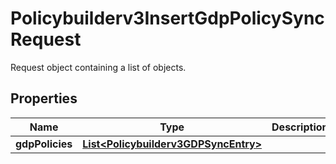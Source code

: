 

# Policybuilderv3InsertGdpPolicySyncRequest

Request object containing a list of objects.

## Properties

| Name | Type | Description | Notes |
|------------ | ------------- | ------------- | -------------|
|**gdpPolicies** | [**List&lt;Policybuilderv3GDPSyncEntry&gt;**](Policybuilderv3GDPSyncEntry.md) |  |  [optional] |



